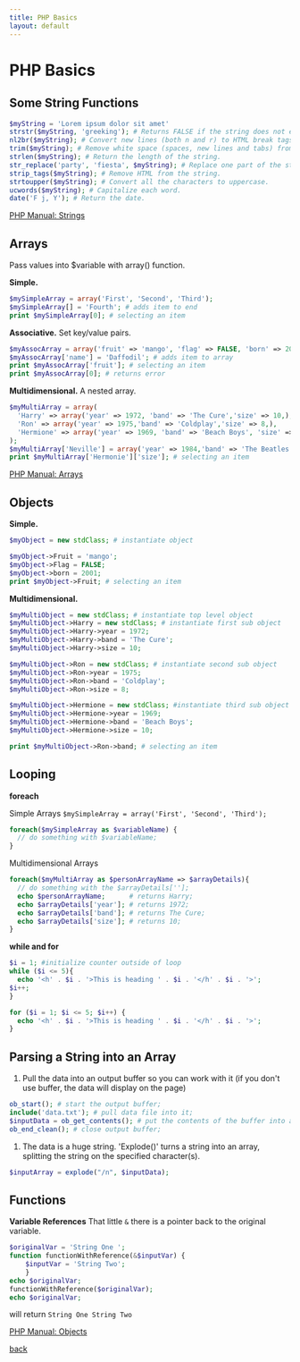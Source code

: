 ```yaml
---
title: PHP Basics
layout: default
---
```


# PHP Basics

## Some String Functions
```php
$myString = 'Lorem ipsum dolor sit amet'
strstr($myString, 'greeking'); # Returns FALSE if the string does not exists.
nl2br($myString); # Convert new lines (both n and r) to HTML break tags.
trim($myString); # Remove white space (spaces, new lines and tabs) from the beginning and end.
strlen($myString); # Return the length of the string.
str_replace('party', 'fiesta', $myString); # Replace one part of the string with another.
strip_tags($myString); # Remove HTML from the string.
strtoupper($myString); # Convert all the characters to uppercase.
ucwords($myString); # Capitalize each word.
date('F j, Y'); # Return the date.

```

[PHP Manual: Strings](https://www.php.net/manual/en/language.types.string.php)

## Arrays

Pass values into $variable with array() function.

**Simple.**
```php
$mySimpleArray = array('First', 'Second', 'Third');
$mySimpleArray[] = 'Fourth'; # adds item to end
print $mySimpleArray[0]; # selecting an item
```
**Associative.** Set key/value pairs.
```php
$myAssocArray = array('fruit' => 'mango', 'flag' => FALSE, 'born' => 2001,);
$myAssocArray['name'] = 'Daffodil'; # adds item to array
print $myAssocArray['fruit']; # selecting an item
print $myAssocArray[0]; # returns error
```

**Multidimensional.** A nested array.
```php
$myMultiArray = array(
  'Harry' => array('year' => 1972, 'band' => 'The Cure','size' => 10,),
  'Ron' => array('year' => 1975,'band' => 'Coldplay','size' => 8,),
  'Hermione' => array('year' => 1969, 'band' => 'Beach Boys', 'size' => 10,),
);
$myMultiArray['Neville'] = array('year' => 1984,'band' => 'The Beatles','size' => 9,); # adds item to end
print $myMultiArray['Hermonie']['size']; # selecting an item
```
[PHP Manual: Arrays](https://www.php.net/manual/en/language.types.array.php)

## Objects

**Simple.**
```php
$myObject = new stdClass; # instantiate object

$myObject->Fruit = 'mango';
$myObject->Flag = FALSE;
$myObject->born = 2001;
print $myObject->Fruit; # selecting an item
```

**Multidimensional.**
```php
$myMultiObject = new stdClass; # instantiate top level object
$myMultiObject->Harry = new stdClass; # instantiate first sub object
$myMultiObject->Harry->year = 1972;
$myMultiObject->Harry->band = 'The Cure';
$myMultiObject->Harry->size = 10;

$myMultiObject->Ron = new stdClass; # instantiate second sub object
$myMultiObject->Ron->year = 1975;
$myMultiObject->Ron->band = 'Coldplay';
$myMultiObject->Ron->size = 8;

$myMultiObject->Hermione = new stdClass; #instantiate third sub object
$myMultiObject->Hermione->year = 1969;
$myMultiObject->Hermione->band = 'Beach Boys';
$myMultiObject->Hermione->size = 10;

print $myMultiObject->Ron->band; # selecting an item
```

## Looping

**foreach**

Simple Arrays `$mySimpleArray = array('First', 'Second', 'Third');`
```php
foreach($mySimpleArray as $variableName) {
  // do something with $variableName;
}
```

Multidimensional Arrays
```php
foreach($myMultiArray as $personArrayName => $arrayDetails){
  // do something with the $arrayDetails[''];
  echo $personArrayName;      # returns Harry;
  echo $arrayDetails['year']; # returns 1972;
  echo $arrayDetails['band']; # returns The Cure;
  echo $arrayDetails['size']; # returns 10;
}
```

**while and for**

```php
$i = 1; #initialize counter outside of loop
while ($i <= 5){
  echo '<h' . $i . '>This is heading ' . $i . '</h' . $i . '>';
$i++;
}

for ($i = 1; $i <= 5; $i++) {
  echo '<h' . $i . '>This is heading ' . $i . '</h' . $i . '>';
}
```

## Parsing a String into an Array

1. Pull the data into an output buffer so you can work with it (if you don't use buffer, the data will display on the page)
```php
ob_start(); # start the output buffer;
include('data.txt'); # pull data file into it;
$inputData = ob_get_contents(); # put the contents of the buffer into a variable;
ob_end_clean(); # close output buffer;
```
1. The data is a huge string. 'Explode()' turns a string into an array, splitting the string on the specified character(s).
```php
$inputArray = explode("/n", $inputData);
```
## Functions

**Variable References**
That little `&` there is a pointer back to the original variable.
```php
$originalVar = 'String One ';
function functionWithReference(&$inputVar) {
    $inputVar = 'String Two';
    }
echo $originalVar;
functionWithReference($originalVar);
echo $originalVar;
```
will return `String One String Two `





[PHP Manual: Objects](https://www.php.net/manual/en/language.types.object.php) <br />

[back](./)
